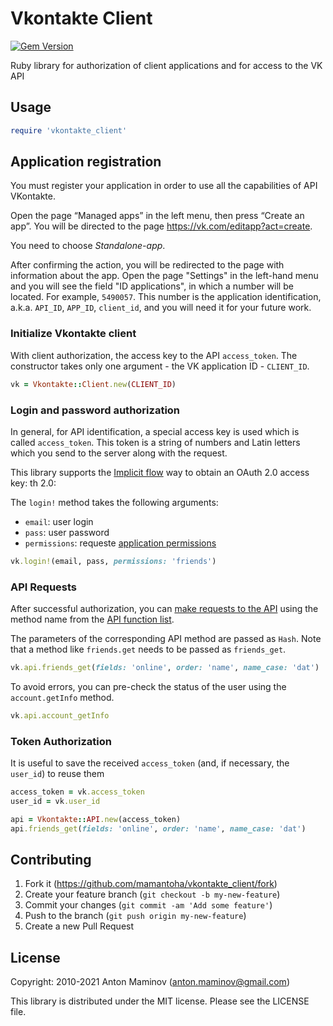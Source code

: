 # Vkontakte Client

[![Gem Version](https://img.shields.io/gem/v/vkontakte_client.svg?style=flat)](https://rubygems.org/gems/vkontakte_client)

Ruby library for authorization of client applications and for access to the VK API

## Usage

``` ruby
require 'vkontakte_client'
```

## Application registration

You must register your application in order to use all the capabilities of API VKontakte.

Open the page “Managed apps” in the left menu, then press “Create an app”. You will be directed to the page <https://vk.com/editapp?act=create>.

You need to choose _Standalone-app_.

After confirming the action, you will be redirected to the page with information about the app. Open the page "Settings" in the left-hand menu and you will see the field "ID applications", in which a number will be located. For example, `5490057`. This number is the application identification, a.k.a. `API_ID`, `APP_ID`, `client_id`, and you will need it for your future work.

### Initialize Vkontakte client

With client authorization, the access key to the API `access_token`.
The constructor takes only one argument - the VK application ID - `CLIENT_ID`.

``` ruby
vk = Vkontakte::Client.new(CLIENT_ID)
```

### Login and password authorization

In general, for API identification, a special access key is used which is called `access_token`. This token is a string of numbers and Latin letters which you send to the server along with the request.

This library supports the [Implicit flow](https://vk.com/dev/implicit_flow_user) way to obtain an OAuth 2.0 access key:
th 2.0:

The `login!` method takes the following arguments:

* `email`: user login
* `pass`: user password
* `permissions`: requeste [application permissions](https://vk.com/dev/permissions)

``` ruby
vk.login!(email, pass, permissions: 'friends')
```

### API Requests

After successful authorization, you can [make requests to the API](http://vk.com/dev/api_requests) using the method name from the [API function list](http://vk.com/dev/methods).

The parameters of the corresponding API method are passed as `Hash`.
Note that a method like `friends.get` needs to be passed as `friends_get`.

``` ruby
vk.api.friends_get(fields: 'online', order: 'name', name_case: 'dat')
```

To avoid errors, you can pre-check the status of the user using the `account.getInfo` method.

```ruby
vk.api.account_getInfo
```

### Token Authorization

It is useful to save the received `access_token` (and, if necessary, the `user_id`) to reuse them

``` ruby
access_token = vk.access_token
user_id = vk.user_id
```

``` ruby
api = Vkontakte::API.new(access_token)
api.friends_get(fields: 'online', order: 'name', name_case: 'dat')
```

## Contributing

1. Fork it (<https://github.com/mamantoha/vkontakte_client/fork>)
2. Create your feature branch (`git checkout -b my-new-feature`)
3. Commit your changes (`git commit -am 'Add some feature'`)
4. Push to the branch (`git push origin my-new-feature`)
5. Create a new Pull Request

## License

Copyright: 2010-2021 Anton Maminov (anton.maminov@gmail.com)

This library is distributed under the MIT license. Please see the LICENSE file.
